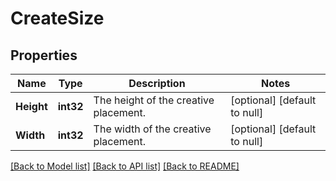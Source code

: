 # CreateSize

## Properties
Name | Type | Description | Notes
------------ | ------------- | ------------- | -------------
**Height** | **int32** | The height of the creative placement. | [optional] [default to null]
**Width** | **int32** | The width of the creative placement. | [optional] [default to null]

[[Back to Model list]](../README.md#documentation-for-models) [[Back to API list]](../README.md#documentation-for-api-endpoints) [[Back to README]](../README.md)

